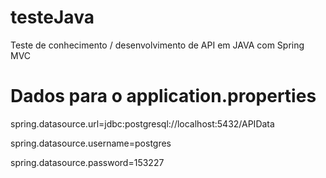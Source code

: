 # testeJava
Teste de conhecimento / desenvolvimento de API em JAVA com Spring MVC

# Dados para o application.properties

spring.datasource.url=jdbc:postgresql://localhost:5432/APIData

spring.datasource.username=postgres

spring.datasource.password=153227
